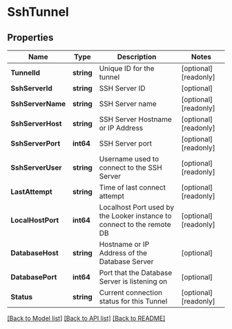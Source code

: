 # SshTunnel

## Properties

Name | Type | Description | Notes
------------ | ------------- | ------------- | -------------
**TunnelId** | **string** | Unique ID for the tunnel | [optional] [readonly] 
**SshServerId** | **string** | SSH Server ID | [optional] 
**SshServerName** | **string** | SSH Server name | [optional] [readonly] 
**SshServerHost** | **string** | SSH Server Hostname or IP Address | [optional] [readonly] 
**SshServerPort** | **int64** | SSH Server port | [optional] [readonly] 
**SshServerUser** | **string** | Username used to connect to the SSH Server | [optional] [readonly] 
**LastAttempt** | **string** | Time of last connect attempt | [optional] [readonly] 
**LocalHostPort** | **int64** | Localhost Port used by the Looker instance to connect to the remote DB | [optional] [readonly] 
**DatabaseHost** | **string** | Hostname or IP Address of the Database Server | [optional] 
**DatabasePort** | **int64** | Port that the Database Server is listening on | [optional] 
**Status** | **string** | Current connection status for this Tunnel | [optional] [readonly] 

[[Back to Model list]](../README.md#documentation-for-models) [[Back to API list]](../README.md#documentation-for-api-endpoints) [[Back to README]](../README.md)


